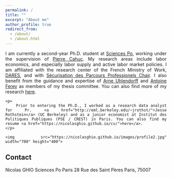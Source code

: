 ```yaml
---
permalink: /
title: ""
excerpt: "About me"
author_profile: true
redirect_from: 
  - /about/
  - /about.html
---
```

<div style="text-align: justify;">
    <p>
        I am currently a second-year Ph.D. student at <a href="https://www.sciencespo.fr/department-economics/en/researcher/nicolas-ghio.html">Sciences Po</a>, working under the supervision of <a href="https://sites.google.com/site/pierrecahuc/">Pierre Cahuc</a>. My research areas include labor economics, and especially labor supply and active labor market policies. I am affiliated with the research center of the French Ministry of Work, <a href="https://dares.travail-emploi.gouv.fr">DARES</a>, and with <a href="https://www.chaire-securisation.fr">Sécurisation des Parcours Professionels Chair</a>. I also benefit from the guidance and expertise of <a href="https://sites.google.com/site/arneuhlendorff/home">Arne Uhlendorff</a> and <a href="https://sites.google.com/site/fereyantoine">Antoine Ferey</a> as members of my thesis committee. You can also find more of my research <a href="https://nicolasghio.github.io/research/">here</a>.
    </p>

    <p>
        Prior to entering the Ph.D., I worked as a research data analyst for Pr. <a href="http://eml.berkeley.edu/~jrothst/">Jesse Rothstein</a> (UC Berkeley) and as a junior economist at Institut des Politiques Publiques (PSE / CREST) in Paris. You can also find my resume <a href="https://nicolasghio.github.io/cv/">here</a>.
    </p>

    <img src="https://nicolasghio.github.io/images/profile2.jpg" width="700" height="400">
</div>

<h2>Contact</h2>
<p>
    Nicolas GHIO
    Sciences Po Paris
  28 Rue des Saint Pères
Paris, 75007
</p>
